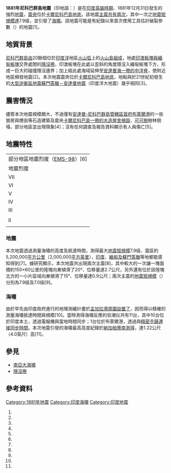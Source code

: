 **1881年尼科巴群島地震**（印地語：）是在[印度](../Page/印度.md "wikilink")[英屬時期](https://zh.wikipedia.org/wiki/英屬印度 "wikilink")、1881年12月31日發生的強烈[地震](../Page/地震.md "wikilink")，[震央](../Page/震央.md "wikilink")位於[卡爾尼科巴島地底](https://zh.wikipedia.org/wiki/卡爾尼科巴島 "wikilink")。該地震[主震共有兩次](https://zh.wikipedia.org/wiki/地震序列#主震 "wikilink")，其中一次之[地震矩規模達](https://zh.wikipedia.org/wiki/地震矩規模 "wikilink")7.9级，並引發了[海嘯](https://zh.wikipedia.org/wiki/海嘯 "wikilink")。該地震可能是有紀錄以來首次使用工具估計破裂參數（）的地震\[1\]。

## 地質背景

[尼科巴群島由](https://zh.wikipedia.org/wiki/尼科巴群島 "wikilink")20餘個位於[印度洋](../Page/印度洋.md "wikilink")地區[火山弧](../Page/火山弧.md "wikilink")上的[火山島組成](https://zh.wikipedia.org/wiki/火山島 "wikilink")，地處[印澳板塊與](https://zh.wikipedia.org/wiki/印澳板塊 "wikilink")[緬甸板塊](../Page/緬甸板塊.md "wikilink")交界處間的[隱沒帶](../Page/隱沒帶.md "wikilink")，印澳板塊在此處以歪斜的角度隱沒入緬甸板塊下方，形成一巨大的碰撞隱沒邊界；加上經此處海域延伸至[安達曼海一帶的](https://zh.wikipedia.org/wiki/安達曼海 "wikilink")[中洋脊](../Page/中洋脊.md "wikilink")，使附近地區頻發地震\[2\]。本次地震震央位於[卡爾尼科巴島地底](https://zh.wikipedia.org/wiki/卡爾尼科巴島 "wikilink")，地點與於21世紀初發生的[大型逆衝區地震](../Page/大型逆衝區地震.md "wikilink")[蘇門答臘－安達曼地震](https://zh.wikipedia.org/wiki/蘇門答臘－安達曼地震 "wikilink")（印度洋大地震）幾乎相同\[3\]。

## 震害情況

儘管本次地震規模頗大，不過僅有[安達曼-尼科巴群島管轄區首府](https://zh.wikipedia.org/wiki/安達曼-尼科巴群島管轄區 "wikilink")[布萊爾港](../Page/布萊爾港.md "wikilink")的一些營房與煙囪等石造建築及震央[卡爾尼科巴島一帶的木造屋舍損毀](https://zh.wikipedia.org/wiki/卡爾尼科巴島 "wikilink")、[可可樹](../Page/可可樹.md "wikilink")樹林倒塌，部分地區並出現現象\[4\]；沒有任何調查及報告資料顯示有人員傷亡\[5\]。

## 地震特性

|                                                                          |
| ------------------------------------------------------------------------ |
| 部分地區地震烈度（[EMS-98](https://zh.wikipedia.org/wiki/EMS-98 "wikilink")）\[6\] |
| 地震烈度                                                                     |
| VII                                                                      |
| VI                                                                       |
| V                                                                        |
| IV                                                                       |
| III                                                                      |
|                                                                          |
| II                                                                       |
|                                                                          |

### 地震

本次地震透過測量海嘯的高度及抵達時間，測得最大[地震矩規模](https://zh.wikipedia.org/wiki/地震矩規模 "wikilink")7.9级、震區約5,200,000[平方公里](https://zh.wikipedia.org/wiki/平方公里 "wikilink")（2,000,000[平方英里](https://zh.wikipedia.org/wiki/平方英里 "wikilink")），[印度](../Page/印度.md "wikilink")、[緬甸及](https://zh.wikipedia.org/wiki/緬甸 "wikilink")[蘇門答臘](../Page/蘇門答臘.md "wikilink")等地都能感知得到\[7\]。據研究顯示，本次地震共出現兩次主震\[8\]，其中較大的一次讓一塊面積約150×60公里的陸塊向東傾滑了20°、位移量達2.7公尺，另外還有位於該陸塊北方的一小片區域向東傾滑了15°、位移量達0.9公尺；兩次主震的[地震矩規模](https://zh.wikipedia.org/wiki/地震矩規模 "wikilink")（）分別為7.9级及7.0级\[9\]。

### 海嘯

由於早先由印度政府進行的地理測繪計畫於[孟加拉灣周圍設置了](https://zh.wikipedia.org/wiki/孟加拉灣 "wikilink")，因而得以精確的測量海嘯抵達時間與規模\[10\]。當時測得海嘯反應的验潮仪共有11台，其中10台位於印度本土，透過電報機與當地時間同步；1台位於布萊爾港，透過與[精密手錶連接同步時間](https://zh.wikipedia.org/wiki/精密手錶 "wikilink")。本次地震引發的海嘯最高高度紀錄於[納加帕蒂南測得](https://zh.wikipedia.org/wiki/納加帕蒂南 "wikilink")，達1.22公尺（4.0英尺）高\[11\]。

## 參見

  - [南亞大海嘯](https://zh.wikipedia.org/wiki/南亞大海嘯 "wikilink")
  - [隱沒帶](../Page/隱沒帶.md "wikilink")

## 參考資料

[Category:1881年地震](https://zh.wikipedia.org/wiki/Category:1881年地震 "wikilink") [Category:印度海嘯](https://zh.wikipedia.org/wiki/Category:印度海嘯 "wikilink") [Category:印度地震](https://zh.wikipedia.org/wiki/Category:印度地震 "wikilink")

1.
2.
3.
4.
5.
6.
7.
8.
9.
10.
11.